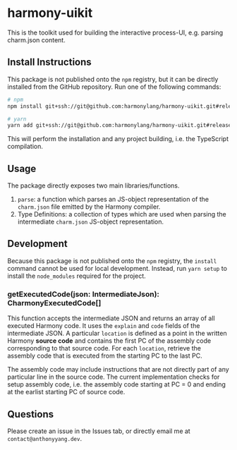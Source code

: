 # harmony-uikit
This is the toolkit used for building the interactive process-UI, e.g. parsing charm.json content.

## Install Instructions

This package is not published onto the `npm` registry, but it can be directly installed from the GitHub repository. Run one of the following commands:

```sh
# npm
npm install git+ssh://git@github.com:harmonylang/harmony-uikit.git#release

# yarn
yarn add git+ssh://git@github.com:harmonylang/harmony-uikit.git#release
```

This will perform the installation and any project building, i.e. the TypeScript compilation.

## Usage

The package directly exposes two main libraries/functions.
1. `parse`: a function which parses an JS-object representation of the `charm.json` file emitted by the Harmony compiler.
2. Type Definitions: a collection of types which are used when parsing the intermediate `charm.json` JS-object representation.

## Development

Because this package is not published onto the `npm` registry, the `install` command cannot be used for local development. Instead, run `yarn setup` to install the `node_modules` required for the project.

### getExecutedCode(json: IntermediateJson): CharmonyExecutedCode[]

This function accepts the intermediate JSON and returns an array of all executed Harmony code. It uses the `explain` and `code` fields of the intermediate JSON. A particular `location` is defined as a point in the written Harmony **source code** and contains the first PC of the assembly code corresponding to that source code. For each `location`, retrieve the assembly code that is executed from the starting PC to the last PC.

The assembly code may include instructions that are not directly part of any particular line in the source code. The current implementation checks for setup assembly code, i.e. the assembly code starting at PC = 0 and ending at the earlist starting PC of source code.

## Questions

Please create an issue in the Issues tab, or directly email me at `contact@anthonyyang.dev`.
